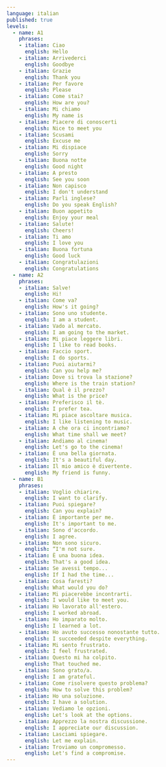 ```yaml
---
language: italian
published: true
levels:
  - name: A1
    phrases:
    - italian: Ciao
      english: Hello
    - italian: Arrivederci
      english: Goodbye
    - italian: Grazie
      english: Thank you
    - italian: Per favore
      english: Please
    - italian: Come stai?
      english: How are you?
    - italian: Mi chiamo
      english: My name is
    - italian: Piacere di conoscerti
      english: Nice to meet you
    - italian: Scusami
      english: Excuse me
    - italian: Mi dispiace
      english: Sorry
    - italian: Buona notte
      english: Good night
    - italian: A presto
      english: See you soon
    - italian: Non capisco
      english: I don't understand
    - italian: Parli inglese?
      english: Do you speak English?
    - italian: Buon appetito
      english: Enjoy your meal
    - italian: Salute!
      english: Cheers!
    - italian: Ti amo
      english: I love you
    - italian: Buona fortuna
      english: Good luck
    - italian: Congratulazioni
      english: Congratulations
  - name: A2
    phrases:
    - italian: Salve!
      english: Hi!
    - italian: Come va?
      english: How's it going?
    - italian: Sono uno studente.
      english: I am a student.
    - italian: Vado al mercato.
      english: I am going to the market.
    - italian: Mi piace leggere libri.
      english: I like to read books.
    - italian: Faccio sport.
      english: I do sports.
    - italian: Puoi aiutarmi?
      english: Can you help me?
    - italian: Dove si trova la stazione?
      english: Where is the train station?
    - italian: Qual è il prezzo?
      english: What is the price?
    - italian: Preferisco il tè.
      english: I prefer tea.
    - italian: Mi piace ascoltare musica.
      english: I like listening to music.
    - italian: A che ora ci incontriamo?
      english: What time shall we meet?
    - italian: Andiamo al cinema!
      english: Let's go to the cinema!
    - italian: È una bella giornata.
      english: It's a beautiful day.
    - italian: Il mio amico è divertente.
      english: My friend is funny.
  - name: B1
    phrases:
    - italian: Voglio chiarire.
      english: I want to clarify.
    - italian: Puoi spiegare?
      english: Can you explain?
    - italian: È importante per me.
      english: It's important to me.
    - italian: Sono d'accordo.
      english: I agree.
    - italian: Non sono sicuro.
      english: “I'm not sure.
    - italian: È una buona idea.
      english: That's a good idea.
    - italian: Se avessi tempo...
      english: If I had the time...
    - italian: Cosa faresti?
      english: What would you do?
    - italian: Mi piacerebbe incontrarti.
      english: I would like to meet you.
    - italian: Ho lavorato all'estero.
      english: I worked abroad.
    - italian: Ho imparato molto.
      english: I learned a lot.
    - italian: Ho avuto successo nonostante tutto.
      english: I succeeded despite everything.
    - italian: Mi sento frustrato.
      english: I feel frustrated.
    - italian: Questo mi ha colpito.
      english: That touched me.
    - italian: Sono grato/a.
      english: I am grateful.
    - italian: Come risolvere questo problema?
      english: How to solve this problem?
    - italian: Ho una soluzione.
      english: I have a solution.
    - italian: Vediamo le opzioni.
      english: Let's look at the options.
    - italian: Apprezzo la nostra discussione.
      english: I appreciate our discussion.
    - italian: Lasciami spiegare.
      english: Let me explain.
    - italian: Troviamo un compromesso.
      english: Let's find a compromise.
---
```

